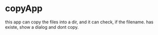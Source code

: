 # copyApp
this app can copy the files into a dir, and it can check, if the filename. has existe, show a dialog and dont copy.
